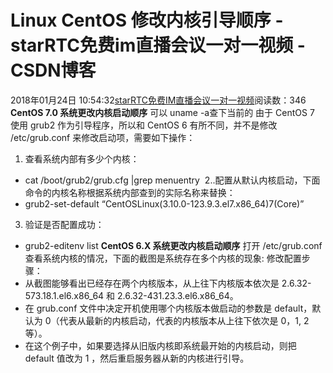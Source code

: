 # Linux CentOS 修改内核引导顺序 - starRTC免费im直播会议一对一视频 - CSDN博客
2018年01月24日 10:54:32[starRTC免费IM直播会议一对一视频](https://me.csdn.net/elesos)阅读数：346
**CentOS 7.0 系统更改内核启动顺序**
可以 uname -a查下当前的
由于 CentOS 7 使用 grub2 作为引导程序，所以和 CentOS 6 有所不同，并不是修改 /etc/grub.conf 来修改启动项，需要如下操作：
1. 查看系统内部有多少个内核：
- cat /boot/grub2/grub.cfg
|grep menuentry
 2..配置从默认内核启动，下面命令的内核名称根据系统内部查到的实际名称来替换：
- grub2-set-default
“CentOSLinux(3.10.0-123.9.3.el7.x86_64)7(Core)”
3. 验证是否配置成功：
- grub2-editenv
 list 
**CentOS 6.X 系统更改内核启动顺序**
打开 /etc/grub.conf 查看系统内核的情况，下面的截图是系统存在多个内核的现象:
修改配置步骤：
- 从截图能够看出已经存在两个内核版本，从上往下内核版本依次是 2.6.32-573.18.1.el6.x86_64 和 2.6.32-431.23.3.el6.x86_64。
- 在 grub.conf 文件中决定开机使用哪个内核版本做启动的参数是 default，默认为 0（代表从最新的内核启动，代表的内核版本从上往下依次是 0，1, 2 等）。
- 在这个例子中，如果要选择从旧版内核即系统最开始的内核启动，则把 default 值改为 1 ，然后重启服务器从新的内核进行引导。
